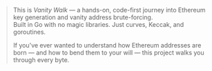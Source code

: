 > This is *Vanity Walk* — a hands-on, code-first journey into Ethereum key generation and vanity address brute-forcing.  
> Built in Go with no magic libraries. Just curves, Keccak, and goroutines.  
>
> If you've ever wanted to understand how Ethereum addresses are born — and how to bend them to your will — this project walks you through every byte.

